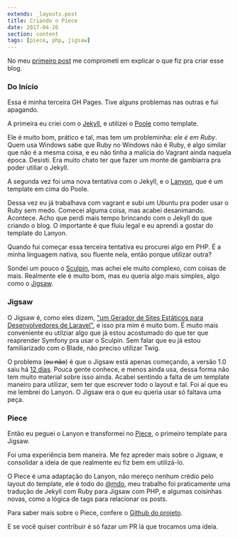 ```yaml
---
extends: _layouts.post
title: Criando o Piece
date: 2017-04-26
section: content
tags: [piece, php, jigsaw]
---
```


No meu [primeiro post](/blog/2017/04/hello-world/) me comprometi em explicar o que fiz pra criar esse blog.

### Do Início

Essa é minha terceira GH Pages. Tive alguns problemas nas outras e fui apagando.

A primeira eu criei com o [Jekyll](https://jekyllrb.com/), e utilizei o [Poole](http://getpoole.com/) como template.

Ele é muito bom, prático e tal, mas tem um probleminha: *ele é em Ruby*. Quem usa Windows sabe que Ruby no Windows não é Ruby, é algo similar que não é a mesma coisa, e eu não tinha a malícia do Vagrant ainda naquela época. Desisti. Era muito chato ter que fazer um monte de gambiarra pra poder utiliar o Jekyll.

A segunda vez foi uma nova tentativa com o Jekyll, e o [Lanyon](http://lanyon.getpoole.com/), que é um template em cima do Poole.

Dessa vez eu já trabalhava com vagrant e subi um Ubuntu pra poder usar o Ruby sem medo. Comecei alguma coisa, mas acabei desanimando. Acontece. Acho que perdi mais tempo brincando com o Jekyll do que criando o blog. O importante é que fluiu legal e eu aprendi a gostar do template do Lanyon.

Quando fui começar essa terceira tentativa eu procurei algo em PHP. É a minha linguagem nativa, sou fluente nela, então porque utilizar outra?

Sondei um pouco o [Sculpin](https://sculpin.io/), mas achei ele muito complexo, com coisas de mais. Realmente ele é muito bom, mas eu queria algo mais simples, algo como o [Jigsaw](http://jigsaw.tighten.co/).

### Jigsaw

O Jigsaw é, como eles dizem, ["um Gerador de Sites Estáticos para Desenvolvedores de Laravel"](https://blog.tighten.co/introducing-jigsaw-a-static-site-generator-for-laravel-developers "a Static Site Generator for Laravel Developers"), e isso pra mim é muito bom. É muito mais conveniente eu utilziar algo que já estou acostumado do que ter que reaprender Symfony pra usar o Sculpin.
Sem falar que eu já estou familiarizado com o Blade, não preciso utilizar Twig.

O problema (~~ou não~~) é que o Jigsaw está apenas começando, a versão 1.0 saiu há [12 dias](https://github.com/tightenco/jigsaw/tree/v1.0.0 "14/04/2017"). Pouca gente conhece, e menos ainda usa, dessa forma não tem muito material sobre isso ainda. Acabei sentindo a falta de um template maneiro para utilizar, sem ter que escrever todo o layout e tal. Foi aí que eu me lembrei do Lanyon. O Jigsaw era o que eu queria usar só faltava uma peça.

### Piece

Então eu peguei o Lanyon e transformei no [Piece](https://maicoqb.github.io/jigsaw-piece/), o primeiro template para Jigsaw.

Foi uma experiência bem maneira. Me fez apreder mais sobre o Jigsaw, e consolidar a ideia de que realmente eu fiz bem em utilizá-lo.

O Piece é uma adaptação do Lanyon, não mereço nenhum crédio pelo layout do template, ele é todo do [@mdo](https://twitter.com/mdo "Mark Otto"), meu trabalho foi praticamente uma tradução de Jekyll com Ruby para Jigsaw com PHP, e algumas coisinhas novas, como a lógica de tags para relacionar os posts.

Para saber mais sobre o Piece, confere o [Github do projeto](https://github.com/maicoqb/jigsaw-piece).

E se você quiser contribuir é só fazar um PR lá que trocamos uma ideia.

